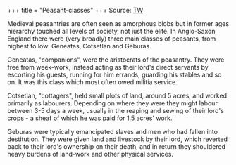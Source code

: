 +++
title = "Peasant-classes"
+++
Source: [TW](https://twitter.com/rfhirst/status/1626380093261221889)

Medieval peasantries are often seen as amorphous blobs but in former ages hierarchy touched all levels of society, not just the elite. In Anglo-Saxon England there were (very broadly) three main classes of peasants, from highest to low: Geneatas, Cotsetlan and Geburas.

Geneatas, "companions", were the aristocrats of the peasantry. They were free from week-work, instead acting as their lord's direct servants by escorting his guests, running for him errands, guarding his stables and so on. It was this class which most often owed militia service.

Cotsetlan, "cottagers", held small plots of land, around 5 acres, and worked primarily as labourers. Depending on where they were they might labour between 3-5 days a week, usually in the reaping and sewing of their lord's crops - a sheaf of which he was paid for 1.5 acres' work.

Geburas were typically emancipated slaves and men who had fallen into destitution. They were given land and livestock by their lord, which reverted back to their lord's ownership on their death, and in return they shouldered heavy burdens of land-work and other physical services.


